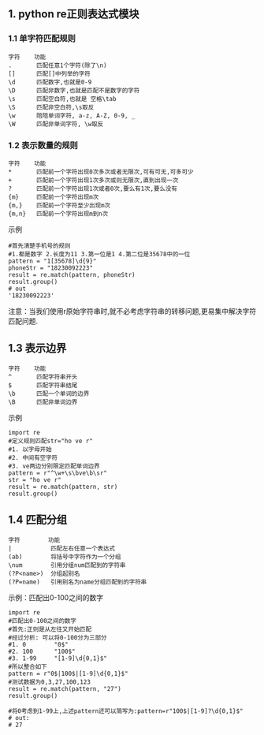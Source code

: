 ## 1. python re正则表达式模块
### 1.1 单字符匹配规则
    字符    功能
    .       匹配任意1个字符(除了\n)
    []      匹配[]中列举的字符
    \d      匹配数字,也就是0-9
    \D      匹配非数字,也就是匹配不是数字的字符
    \s      匹配空白符,也就是 空格\tab
    \S      匹配非空白符,\s取反
    \w      陪陪单词字符, a-z, A-Z, 0-9, _
    \W      匹配非单词字符, \w取反
    
### 1.2 表示数量的规则
    字符    功能
    *       匹配前一个字符出现0次多次或者无限次,可有可无,可多可少
    +       匹配前一个字符出现1次多次或则无限次,直到出现一次
    ?       匹配前一个字符出现1次或者0次,要么有1次,要么没有
    {m}     匹配前一个字符出现m次
    {m,}    匹配前一个字符至少出现m次
    {m,n}   匹配前一个字符出现m到n次
示例

    #首先清楚手机号的规则
    #1.都是数字 2.长度为11 3.第一位是1 4.第二位是35678中的一位
    pattern = "1[35678]\d{9}"
    phoneStr = "18230092223"
    result = re.match(pattern, phoneStr)
    result.group()
    # out
    '18230092223'

注意：当我们使用r原始字符串时,就不必考虑字符串的转移问题,更易集中解决字符匹配问题.

## 1.3 表示边界
    字符    功能
    ^       匹配字符串开头
    $       匹配字符串结尾
    \b      匹配一个单词的边界
    \B      匹配非单词边界

示例

    import re
    #定义规则匹配str="ho ve r"
    #1. 以字母开始
    #2. 中间有空字符
    #3. ve两边分别限定匹配单词边界
    pattern = r"^\w+\s\bve\b\sr"
    str = "ho ve r"
    result = re.match(pattern, str)
    result.group()

## 1.4 匹配分组
    字符        功能
    |           匹配左右任意一个表达式
    (ab)        将括号中字符作为一个分组
    \num        引用分组num匹配到的字符串
    (?P<name>)  分组起别名
    (?P=name)   引用别名为name分组匹配到的字符串
    
示例：匹配出0-100之间的数字  

    import re
    #匹配出0-100之间的数字
    #首先:正则是从左往又开始匹配
    #经过分析: 可以将0-100分为三部分
    #1. 0        "0$"
    #2. 100      "100$"
    #3. 1-99     "[1-9]\d{0,1}$"
    #所以整合如下
    pattern = r"0$|100$|[1-9]\d{0,1}$"
    #测试数据为0,3,27,100,123
    result = re.match(pattern, "27")
    result.group()

    #将0考虑到1-99上,上述pattern还可以简写为:pattern=r"100$|[1-9]?\d{0,1}$"
    # out:
    # 27
    
